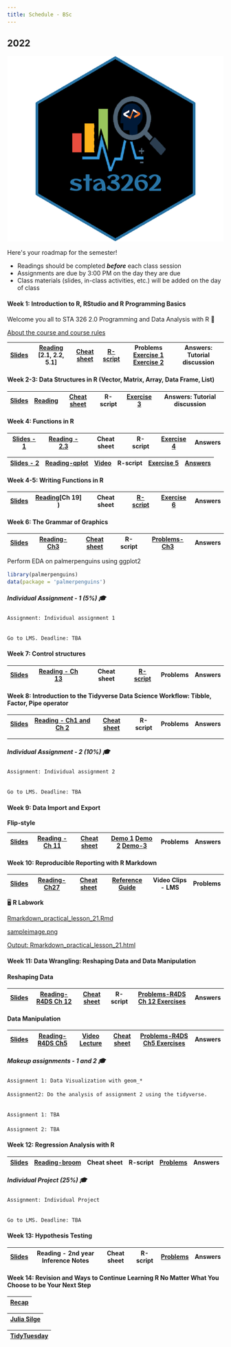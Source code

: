 ```yaml
---
title: Schedule - BSc
---
```



## 2022


![](https://github.com/statisticsmart/Rprogramming/blob/master/static/hexsticker/sta3262_hexSticker.png)


Here's your roadmap for the semester! 

- <i class="fas fa-book-reader"></i> Readings should be completed ***before*** each class session
- <i class="fas fa-laptop-code"></i> Assignments are due by 3:00 PM on the day they are due
- <i class="fas fa-university"></i></a> Class materials (slides, in-class activities, etc.) will be added on the day of class



#### Week 1: Introduction to R, RStudio and R Programming Basics

Welcome you all to STA 326 2.0 Programming and Data Analysis with R :clap:

[About the course and course rules](/2021/week0.html)

|[Slides](/2021/week1/l12021.html)    	|  [Reading](https://rstudio-education.github.io/hopr/basics.html) [2.1, 2.2, 5.1]  	|  [Cheat sheet](/cheatsheets/baser.pdf) 	| [R-script](/rscript/rscript1.R) | Problems [Exercise 1](https://thiyangt.github.io/rworkbook/index.html) [Exercise 2](https://thiyangt.github.io/rworkbook/intro.html)	| Answers: Tutorial discussion |
|:-:	|:-:	|:-:	|:-:	|:-:	| :-:	|


#### Week 2-3: Data Structures in R (Vector, Matrix, Array, Data Frame, List) 

|[Slides](/slides/l22021.html)    	|  [Reading](https://rstudio-education.github.io/hopr/r-objects.html#matrices)	|  [Cheat sheet]((/cheatsheets/baser.pdf)) 	| R-script | [Exercise 3](https://thiyangt.github.io/rworkbook/matrices-arrays-data-frames.html) 	| Answers: Tutorial discussion |
|:-:	|:-:	|:-:	|:-:	|:-:	| :-:	|

#### Week 4: Functions in R 

|[Slides - 1](/slides/l32021.html)    	|  [Reading - 2.3](https://rstudio-education.github.io/hopr/basics.html#functions) 	|  Cheat sheet 	| R-script | [Exercise 4](https://thiyangt.github.io/rworkbook/built-in-functions-in-r.html#lecture-slides-2)	| Answers |
|:-:	|:-:	|:-:	|:-:	|:-:	| :-:	|


|[Slides - 2](/slides/l42022.html)  	|  [Reading-qplot](https://ggplot2.tidyverse.org/reference/qplot.html)  	|  [Video](https://www.youtube.com/watch?v=HeqHMM4ziXA) 	| R-script | [Exercise 5](https://thiyangt.github.io/rworkbook/data-visualization-with-r-qplot.html) 	| [Answers](/answers/Week3Answers.pdf) |
|:-:	|:-:	|:-:	|:-:	|:-:	| :-:	|


#### Week 4-5:  Writing Functions in R  

|[Slides](/slides/l52021.html)    	|  [Reading](https://r4ds.had.co.nz/functions.html)[Ch 19] )  	|  Cheat sheet 	| [R-script](/slides/functionsanswers.R) | [Exercise 6](https://thiyangt.github.io/rworkbook/writing-functions-in-r.html) 	| Answers |
|:-:	|:-:	|:-:	|:-:	|:-:	| :-:	|

#### Week 6: The Grammar of Graphics 


|[Slides](/slides/l122021.html)     	| [Reading-Ch3](https://r4ds.had.co.nz/data-visualisation.html) 	|  [Cheat sheet](/cheatsheets/ggplot2-cheatsheet.pdf)  	| R-script | [Problems-Ch3](https://r4ds.had.co.nz/data-visualisation.html) 	| Answers |
|:-:	|:-:	|:-:	|:-:	|:-:	| :-:	|

Perform EDA on palmerpenguins using ggplot2

```r
library(palmerpenguins)
data(package = 'palmerpenguins')
```

##### Individual Assignment - 1 (5%) 🎓

```{r class.source="watch-out"}
Assignment: Individual assignment 1
```

```diff

Go to LMS. Deadline: TBA

```


#### Week 7:  Control structures

|[Slides](/slides/l62021.html)    	|  [Reading - Ch 13](https://bookdown.org/rdpeng/rprogdatascience/control-structures.html)  	|  Cheat sheet 	| [R-script](/rscript/cs.R) | Problems 	| Answers |
|:-:	|:-:	|:-:	|:-:	|:-:	| :-:	|



#### Week 8: Introduction to the Tidyverse Data Science Workflow: Tibble, Factor, Pipe operator

|[Slides](/slides/l72021.html)     	|  [Reading - Ch1 and Ch 2](https://r4ds.had.co.nz/introduction.html) 	|  [Cheat sheet](/cheatsheets/tibble.jpeg) 	| R-script | Problems 	| Answers |
|:-:	|:-:	|:-:	|:-:	|:-:	| :-:	|

----------------------------------------------------------------------------------

##### Individual Assignment - 2 (10%) 🎓

```{r class.source="watch-out"}
Assignment: Individual assignment 2
```

```diff

Go to LMS. Deadline: TBA

```


#### Week 9: Data Import and Export

**Flip-style**

|[Slides](/slides/l82021.html)     	|  [Reading - Ch 11](https://r4ds.had.co.nz/data-import.html)  	|  [Cheat sheet](/cheatsheets/data-import.pdf) 	| [Demo 1](https://www.youtube.com/watch?v=i-tshXv6lTg&t=381s) [Demo 2](https://www.youtube.com/watch?v=3pW3wZ-Dprg) [Demo-3](https://www.youtube.com/watch?v=K58J7EvGXDA)| Problems 	| Answers |
|:-:	|:-:	|:-:	|:-:	|:-:	| :-:	|


#### Week 10: Reproducible Reporting with R Markdown


|[Slides](/slides/l92021.html)  	|  [Reading-Ch27](https://r4ds.had.co.nz/r-markdown.html)  	|  [Cheat sheet](/cheatsheets/rmarkdown-cheatsheet-2.0.pdf) 	| [Reference Guide](/cheatsheets/rmarkdown-reference.pdf)  | Video Clips - LMS 	| Problems |
|:-:	|:-:	|:-:	|:-:	|:-:	| :-:	|

🖥️ **R Labwork**

[Rmarkdown_practical_lesson_21.Rmd](/rscripts/rmarkdown_labwork/Rmarkdown_practical_lesson_21.Rmd)

[sampleimage.png](/rscripts/rmarkdown_labwork/sampleimage.png)

[Output: Rmarkdown_practical_lesson_21.html](/rscripts/rmarkdown_labwork/Rmarkdown_practical_lesson_21.html)



#### Week 11: Data Wrangling: Reshaping Data and Data Manipulation

#### Reshaping Data

|[Slides](/slides/l102021.html)    	|  [Reading-R4DS Ch 12](https://r4ds.had.co.nz/tidy-data.html)   	|  [Cheat sheet](/cheatsheets/data-wrangling-cheatsheet.pdf) 	| R-script | [Problems-R4DS Ch 12 Exercises](https://r4ds.had.co.nz/tidy-data.html) 	| Answers |
|:-:	|:-:	|:-:	|:-:	|:-:	| :-:	|

#### Data Manipulation

| [Slides](/slides/l112021.html)    	|  [Reading-R4DS Ch5](https://r4ds.had.co.nz/transform.html)  	|[Video Lecture](/video.pdf)   |[Cheat sheet](/cheatsheets/data-wrangling-cheatsheet.pdf) 	|  [Problems-R4DS Ch5 Exercises](https://r4ds.had.co.nz/transform.html)	| Answers |
|:-:	|:-:	|:-:	|:-:	|:-:	|:-:|



##### Makeup assignments - 1 and 2 🎓

```{r class.source="watch-out"}
Assignment 1: Data Visualization with geom_*

Assignment2: Do the analysis of assignment 2 using the tidyverse.
```

```diff

Assignment 1: TBA

Assignment 2: TBA

```


#### Week 12:  Regression Analysis with R



|[Slides](/slides/l132021.html)    	|  [Reading-broom](http://varianceexplained.org/r/broom-intro/)   	|  Cheat sheet 	| R-script | [Problems](/problems/Regression.html)  	| Answers |
|:-:	|:-:	|:-:	|:-:	|:-:	| :-:	|


##### Individual Project (25%) 🎓

```{r class.source="watch-out"}
Assignment: Individual Project
```

```diff

Go to LMS. Deadline: TBA
```


#### Week 13: Hypothesis Testing

|[Slides](https://hellor.netlify.app/slides/Hypothesis_testing.pdf)    	|  Reading - 2nd year Inference Notes 	|  Cheat sheet 	| R-script | [Problems](https://hellor.netlify.app/problems/Hypothesis_questions.pdf) 	| Answers |
|:-:	|:-:	|:-:	|:-:	|:-:	| :-:	|



#### Week 14: Revision and Ways to Continue Learning R No Matter What You Choose to be Your Next Step


|[Recap](/slides/recap2021.pdf)   	|  
|:-:	|

|[Julia Silge](https://www.youtube.com/channel/UCTTBgWyJl2HrrhQOOc710kA)|
|:-:	|

|[TidyTuesday](https://www.youtube.com/user/safe4democracy/videos)|
|:-:	|